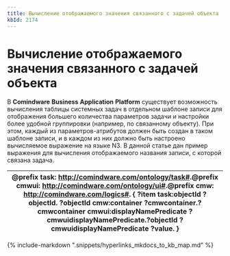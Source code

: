 ```yaml
---
title: Вычисление отображаемого значения связанного с задачей объекта
kbId: 2174
---
```


# Вычисление отображаемого значения связанного с задачей объекта

В **Comindware** **Business** **Application** **Platform** существует возможность вычисления таблицы системных задач в отдельном шаблоне записи для отображения большего количества параметров задачи и настройки более удобной группировки (например, по связанному объекту). При этом, каждый из параметров-атрибутов должен быть создан в таком шаблоне записи, и в каждом из них должно быть настроено вычисляемое выражение на языке N3. В данной статье дан пример выражения для вычисления отображаемого названия записи, с которой связана задача.

| @prefix task: <http://comindware.com/ontology/task#>.@prefix cmwui: <http://comindware.com/ontology/ui#>.@prefix cmw: <http://comindware.com/logics#>. { ?item task:objectId ?objectId. ?objectId cmw:container ?cmwcontainer.?cmwcontainer cmwui:displayNamePredicate ?cmwuidisplayNamePredicate.?objectId ?cmwuidisplayNamePredicate ?value. } |
| --- |

{% include-markdown ".snippets/hyperlinks_mkdocs_to_kb_map.md" %}
